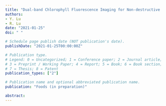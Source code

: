 ```yaml
---
title: "Dual-band Chlorophyll Fluorescence Imaging for Non-destructive Dedetection of Chilling Injury in Pickling Cucumbers"
authors: 
- Y. Lu
- R. Lu
date: "2021-01-25"
doi: " "

# Schedule page publish date (NOT publication's date).
publishDate: "2021-01-25T00:00:00Z"

# Publication type.
# Legend: 0 = Uncategorized; 1 = Conference paper; 2 = Journal article;
# 3 = Preprint / Working Paper; 4 = Report; 5 = Book; 6 = Book section;
# 7 = Thesis; 8 = Patent
publication_types: ["2"]

# Publication name and optional abbreviated publication name.
publication: "Foods (in preparation)"

abstract: 
---
```

